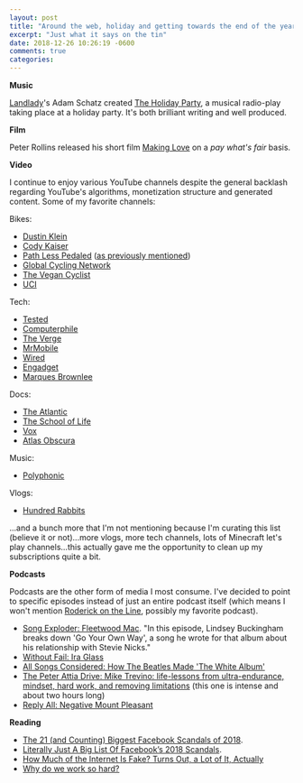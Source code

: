 ```yaml
---
layout: post
title: "Around the web, holiday and getting towards the end of the year edition"
excerpt: "Just what it says on the tin"
date: 2018-12-26 10:26:19 -0600
comments: true
categories: 
---
```


**Music**

[Landlady](https://landlady.bandcamp.com/)'s Adam Schatz created [The Holiday Party](https://storiesfromlandladyland.bandcamp.com/releases), a musical radio-play taking place at a holiday party. It's both brilliant writing and well produced. 

**Film**

Peter Rollins released his short film [Making Love](https://peterrollins.com/making-love) on a _pay what's fair_ basis.

**Video**

I continue to enjoy various YouTube channels despite the general backlash regarding YouTube's algorithms, monetization structure and generated content. Some of my favorite channels: 

Bikes:

* [Dustin Klein](https://www.youtube.com/channel/UCV9WtB_q5sJfe3Rev5PWy-Q)
* [Cody Kaiser](https://www.youtube.com/user/thekidkaiser)
* [Path Less Pedaled](https://www.youtube.com/user/russroca) ([as previously mentioned]({{site.baseurl}}/2018/10/15/portland-by-bike.html))
* [Global Cycling Network](https://www.youtube.com/user/globalcyclingnetwork)
* [The Vegan Cyclist](https://www.youtube.com/channel/UCpn6aFvwAI_hK9WuHcdvQGA)
* [UCI](https://www.youtube.com/user/ucichannel)

Tech:

* [Tested](https://www.youtube.com/user/testedcom)
* [Computerphile](https://www.youtube.com/user/Computerphile)
* [The Verge](https://www.youtube.com/user/TheVerge)
* [MrMobile](https://www.youtube.com/channel/UCSOpcUkE-is7u7c4AkLgqTw)
* [Wired](https://www.youtube.com/user/wired)
* [Engadget](https://www.youtube.com/user/engadget)
* [Marques Brownlee](https://www.youtube.com/user/marquesbrownlee)

Docs:

* [The Atlantic](https://www.youtube.com/user/TheAtlantic)
* [The School of Life](https://www.youtube.com/user/schooloflifechannel)
* [Vox](https://www.youtube.com/user/voxdotcom)
* [Atlas Obscura](https://www.youtube.com/user/atlasobscura)


Music:

* [Polyphonic](https://www.youtube.com/channel/UCXkNod_JcH7PleOjwK_8rYQ)

Vlogs:

* [Hundred Rabbits](https://www.youtube.com/channel/UCzdg4pZb-viC3EdA1zxRl4A)

...and a bunch more that I'm not mentioning because I'm curating this list (believe it or not)...more vlogs, more tech channels, lots of Minecraft let's play channels...this actually gave me the opportunity to clean up my subscriptions quite a bit. 

**Podcasts**

Podcasts are the other form of media I most consume. I've decided to point to specific episodes instead of just an entire podcast itself (which means I won't mention [Roderick on the Line](http://www.merlinmann.com/roderick/), possibly my favorite podcast).

* [Song Exploder: Fleetwood Mac](http://songexploder.net/fleetwood-mac). "In this episode, Lindsey Buckingham breaks down 'Go Your Own Way', a song he wrote for that album about his relationship with Stevie Nicks."
* [Without Fail: Ira Glass](https://www.gimletmedia.com/without-fail/ira-glass#episode-player)
* [All Songs Considered: How The Beatles Made 'The White Album'](https://www.npr.org/sections/allsongs/2018/11/13/666154261/how-the-beatles-made-the-white-album)
* [The Peter Attia Drive: Mike Trevino: life-lessons from ultra-endurance, mindset, hard work, and removing limitations](https://peterattiamd.com/miketrevino/) (this one is intense and about two hours long)
* [Reply All: Negative Mount Pleasant](https://www.gimletmedia.com/reply-all/132-negative-mount-pleasant#episode-player)

**Reading**

* [The 21 (and Counting) Biggest Facebook Scandals of 2018](https://www.wired.com/story/facebook-scandals-2018/).
* [Literally Just A Big List Of Facebook’s 2018 Scandals](https://www.buzzfeednews.com/article/ryanmac/literally-just-a-big-list-of-facebooks-2018-scandals).
* [How Much of the Internet Is Fake? Turns Out, a Lot of It, Actually](http://nymag.com/intelligencer/2018/12/how-much-of-the-internet-is-fake.html)
* [Why do we work so hard?](https://www.1843magazine.com/features/why-do-we-work-so-hard)
